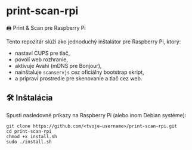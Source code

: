 # print-scan-rpi

🖨️ Print & Scan pre Raspberry Pi

Tento repozitár slúži ako jednoduchý inštalátor pre Raspberry Pi, ktorý:

- nastaví CUPS pre tlač,
- povolí web rozhranie,
- aktivuje Avahi (mDNS pre Bonjour),
- nainštaluje `scanservjs` cez oficiálny bootstrap skript,
- a pripraví prostredie pre skenovanie a tlač cez web.

## 🛠️ Inštalácia

Spusti nasledovné príkazy na Raspberry Pi (alebo inom Debian systéme):

    git clone https://github.com/<tvoje-username>/print-scan-rpi.git
    cd print-scan-rpi
    chmod +x install.sh
    sudo ./install.sh
